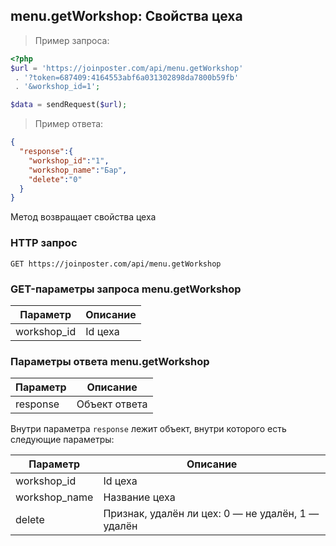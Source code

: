 ## menu.getWorkshop: Свойства цеха

> Пример запроса:

```php
<?php
$url = 'https://joinposter.com/api/menu.getWorkshop'
 . '?token=687409:4164553abf6a031302898da7800b59fb'
 . '&workshop_id=1';

$data = sendRequest($url);
```

> Пример ответа:

```json
{  
  "response":{  
    "workshop_id":"1",
    "workshop_name":"Бар",
    "delete":"0"
  }
}
```

Метод возвращает свойства цеха

### HTTP запрос

`GET https://joinposter.com/api/menu.getWorkshop`

### GET-параметры запроса menu.getWorkshop

Параметр | Описание
-------- | --------
workshop_id | Id цеха

### Параметры ответа menu.getWorkshop

Параметр | Описание
-------- | --------
response | Объект ответа

Внутри параметра `response` лежит объект, внутри которого есть следующие параметры:

Параметр | Описание
-------- | --------
workshop_id | Id цеха
workshop_name | Название цеха
delete | Признак, удалён ли цех: 0 — не удалён, 1 — удалён
